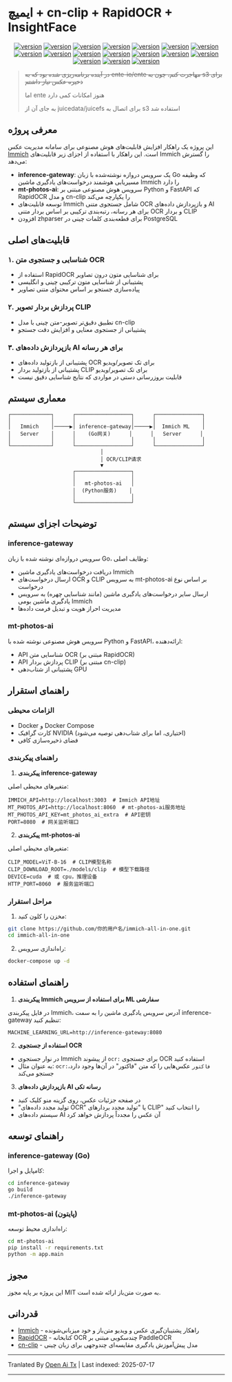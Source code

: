 # ایمیچ + cn-clip + RapidOCR + InsightFace

<div style="text-align: center"><p><a href="https://openaitx.github.io/view.html?user=eric-gitta-moore&project=immich-all-in-one&lang=en"><img src="https://img.shields.io/badge/EN-white" alt="version"></a> <a href="https://openaitx.github.io/view.html?user=eric-gitta-moore&project=immich-all-in-one&lang=zh-CN"><img src="https://img.shields.io/badge/简中-white" alt="version"></a> <a href="https://openaitx.github.io/view.html?user=eric-gitta-moore&project=immich-all-in-one&lang=zh-TW"><img src="https://img.shields.io/badge/繁中-white" alt="version"></a> <a href="https://openaitx.github.io/view.html?user=eric-gitta-moore&project=immich-all-in-one&lang=ja"><img src="https://img.shields.io/badge/日本語-white" alt="version"></a> <a href="https://openaitx.github.io/view.html?user=eric-gitta-moore&project=immich-all-in-one&lang=ko"><img src="https://img.shields.io/badge/한국어-white" alt="version"></a> <a href="https://openaitx.github.io/view.html?user=eric-gitta-moore&project=immich-all-in-one&lang=th"><img src="https://img.shields.io/badge/ไทย-white" alt="version"></a> <a href="https://openaitx.github.io/view.html?user=eric-gitta-moore&project=immich-all-in-one&lang=fr"><img src="https://img.shields.io/badge/Français-white" alt="version"></a> <a href="https://openaitx.github.io/view.html?user=eric-gitta-moore&project=immich-all-in-one&lang=de"><img src="https://img.shields.io/badge/Deutsch-white" alt="version"></a> <a href="https://openaitx.github.io/view.html?user=eric-gitta-moore&project=immich-all-in-one&lang=es"><img src="https://img.shields.io/badge/Español-white" alt="version"></a> <a href="https://openaitx.github.io/view.html?user=eric-gitta-moore&project=immich-all-in-one&lang=it"><img src="https://img.shields.io/badge/Italiano-white" alt="version"></a> <a href="https://openaitx.github.io/view.html?user=eric-gitta-moore&project=immich-all-in-one&lang=ru"><img src="https://img.shields.io/badge/Русский-white" alt="version"></a> <a href="https://openaitx.github.io/view.html?user=eric-gitta-moore&project=immich-all-in-one&lang=pt"><img src="https://img.shields.io/badge/Português-white" alt="version"></a> <a href="https://openaitx.github.io/view.html?user=eric-gitta-moore&project=immich-all-in-one&lang=nl"><img src="https://img.shields.io/badge/Nederlands-white" alt="version"></a> <a href="https://openaitx.github.io/view.html?user=eric-gitta-moore&project=immich-all-in-one&lang=pl"><img src="https://img.shields.io/badge/Polski-white" alt="version"></a> <a href="https://openaitx.github.io/view.html?user=eric-gitta-moore&project=immich-all-in-one&lang=ar"><img src="https://img.shields.io/badge/العربية-white" alt="version"></a> <a href="https://openaitx.github.io/view.html?user=eric-gitta-moore&project=immich-all-in-one&lang=tr"><img src="https://img.shields.io/badge/Türkçe-white" alt="version"></a> <a href="https://openaitx.github.io/view.html?user=eric-gitta-moore&project=immich-all-in-one&lang=vi"><img src="https://img.shields.io/badge/Tiếng Việt-white" alt="version"></a> </p></div>

> ~~در آینده برنامه‌ریزی شده بود که به ente-io/ente مهاجرت کنم، چون به s3 برای ذخیره عکس نیاز داشتم~~
> 
> اما ente هنوز امکانات کمی دارد
> 
> به جای آن از juicedata/juicefs برای اتصال به s3 استفاده شد

## معرفی پروژه

این پروژه یک راهکار افزایش قابلیت‌های هوش مصنوعی برای سامانه مدیریت عکس [Immich](https://github.com/immich-app/immich) است. این راهکار با استفاده از اجزای زیر قابلیت‌های Immich را گسترش می‌دهد:

- **inference-gateway**: یک سرویس دروازه نوشته‌شده با زبان Go که وظیفه مسیریابی هوشمند درخواست‌های یادگیری ماشین Immich را دارد
- **mt-photos-ai**: سرویس هوش مصنوعی مبتنی بر Python و FastAPI که RapidOCR و مدل cn-clip را یکپارچه می‌کند
- توسعه قابلیت‌های Immich شامل جستجوی متنی OCR و بازپردازش داده‌های AI برای هر رسانه، رتبه‌بندی ترکیبی بر اساس بردار متنی OCR و بردار CLIP
- افزودن zhparser برای قطعه‌بندی کلمات چینی در PostgreSQL

## قابلیت‌های اصلی

### ۱. شناسایی و جستجوی متن OCR

- استفاده از RapidOCR برای شناسایی متون درون تصاویر
- پشتیبانی از شناسایی متون ترکیبی چینی و انگلیسی
- پیاده‌سازی جستجو بر اساس محتوای متنی تصاویر

### ۲. پردازش بردار تصویر CLIP

- تطبیق دقیق‌تر تصویر-متن چینی با مدل cn-clip
- پشتیبانی از جستجوی معنایی و افزایش دقت جستجو

### ۳. بازپردازش داده‌های AI برای هر رسانه

- پشتیبانی از بازتولید داده‌های OCR برای تک تصویر/ویدیو
- پشتیبانی از بازتولید بردار CLIP برای تک تصویر/ویدیو
- قابلیت بروزرسانی دستی در مواردی که نتایج شناسایی دقیق نیست

## معماری سیستم

```
┌─────────────┐      ┌──────────────────┐      ┌───────────────┐
│             │      │                  │      │               │
│   Immich    │─────▶│ inference-gateway│─────▶│  Immich ML    │
│   Server    │      │    (Go网关)      │      │   Server      │
│             │      │                  │      │               │
└─────────────┘      └──────────────────┘      └───────────────┘
                              │
                              │ OCR/CLIP请求
                              ▼
                     ┌──────────────────┐
                     │                  │
                     │   mt-photos-ai   │
                     │  (Python服务)    │
                     │                  │
                     └──────────────────┘
```
## توضیحات اجزای سیستم

### inference-gateway

سرویس دروازه‌ای نوشته شده با زبان Go، وظایف اصلی:
- دریافت درخواست‌های یادگیری ماشین Immich
- ارسال درخواست‌های OCR و CLIP به سرویس mt-photos-ai بر اساس نوع درخواست
- ارسال سایر درخواست‌های یادگیری ماشین (مانند شناسایی چهره) به سرویس یادگیری ماشین بومی Immich
- مدیریت احراز هویت و تبدیل فرمت داده‌ها

### mt-photos-ai

سرویس هوش مصنوعی نوشته شده با Python و FastAPI، ارائه‌دهنده:
- API شناسایی متن OCR (مبتنی بر RapidOCR)
- API پردازش بردار CLIP (مبتنی بر cn-clip)
- پشتیبانی از شتاب‌دهی GPU

## راهنمای استقرار

### الزامات محیطی

- Docker و Docker Compose
- کارت گرافیک NVIDIA (اختیاری، اما برای شتاب‌دهی توصیه می‌شود)
- فضای ذخیره‌سازی کافی

### راهنمای پیکربندی

1. **پیکربندی inference-gateway**

متغیرهای محیطی اصلی:

```
IMMICH_API=http://localhost:3003  # Immich API地址
MT_PHOTOS_API=http://localhost:8060  # mt-photos-ai服务地址
MT_PHOTOS_API_KEY=mt_photos_ai_extra  # API密钥
PORT=8080  # 网关监听端口
```
2. **پیکربندی mt-photos-ai**

متغیرهای محیطی اصلی:

```
CLIP_MODEL=ViT-B-16  # CLIP模型名称
CLIP_DOWNLOAD_ROOT=./models/clip  # 模型下载路径
DEVICE=cuda  # 或 cpu，推理设备
HTTP_PORT=8060  # 服务监听端口
```
### مراحل استقرار

1. مخزن را کلون کنید:

```bash
git clone https://github.com/你的用户名/immich-all-in-one.git
cd immich-all-in-one
```
2. راه‌اندازی سرویس:

```bash
docker-compose up -d
```
## راهنمای استفاده

1. **پیکربندی Immich برای استفاده از سرویس ML سفارشی**

در فایل پیکربندی Immich، آدرس سرویس یادگیری ماشین را به سمت inference-gateway تنظیم کنید:

```
MACHINE_LEARNING_URL=http://inference-gateway:8080
```
2. **استفاده از جستجوی OCR**

- در نوار جستجوی Immich از پیشوند `ocr:` برای جستجوی OCR استفاده کنید
- به عنوان مثال: `ocr:فاکتور` عکس‌هایی را که متن "فاکتور" در آن‌ها وجود دارد، جستجو می‌کند

3. **بازپردازش داده‌های AI رسانه تکی**

- در صفحه جزئیات عکس، روی گزینه منو کلیک کنید
- "تولید مجدد داده‌های OCR" یا "تولید مجدد بردارهای CLIP" را انتخاب کنید
- سیستم داده‌های AI آن عکس را مجدداً پردازش خواهد کرد

## راهنمای توسعه

### inference-gateway (Go)

کامپایل و اجرا:

```bash
cd inference-gateway
go build
./inference-gateway
```
### mt-photos-ai (پایتون)

راه‌اندازی محیط توسعه:

```bash
cd mt-photos-ai
pip install -r requirements.txt
python -m app.main
```
## مجوز

این پروژه بر پایه مجوز MIT به صورت متن‌باز ارائه شده است.

## قدردانی

- [Immich](https://github.com/immich-app/immich) - راهکار پشتیبان‌گیری عکس و ویدیو متن‌باز و خود میزبانی‌شونده
- [RapidOCR](https://github.com/RapidAI/RapidOCR) - کتابخانه OCR چندسکویی مبتنی بر PaddleOCR
- [cn-clip](https://github.com/OFA-Sys/Chinese-CLIP) - مدل پیش‌آموزش یادگیری مقایسه‌ای چندوجهی برای زبان چینی



---

Tranlated By [Open Ai Tx](https://github.com/OpenAiTx/OpenAiTx) | Last indexed: 2025-07-17

---